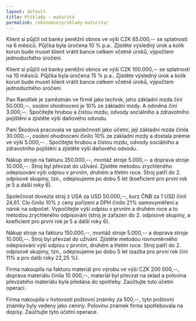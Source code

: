 ```yaml
---
layout: default
title: Příklady - maturita
permalink: /ekonomie/priklady-maturita/
---
```


Klient si půjčil od banky peněžní obnos ve výši CZK 65.000,-- se splatností na 6 měsíců. Půjčka byla úročena 10 % p.a.. Zjistěte výsledný úrok a kolik korun bude muset klient vrátit bance celkem včetně úroků, výpočtem jednoduchého úročení.

Klient si půjčil od banky peněžní obnos ve výši CZK 100.000,-- se splatností na 10 měsíců. Půjčka byla úročena 15 % p.a.. Zjistěte výsledný úrok a kolik korun bude muset klient vrátit bance celkem včetně úroků, výpočtem jednoduchého úročení.

Pan Randílek je zaměstnán ve firmě jako technik, jeho základní mzda činí 50.000,--, osobní ohodnocení je 10% ze základní mzdy. A odměna činí 3.000,--. Spočítejte hrubou a čistou mzdu, odvody sociálního a zdravotního pojištění a zjistěte výši daňového odvodu.

Paní Škodová pracovala ve společnosti jako účetní, její základní mzda činila 30.000,--, osobní ohodnocení činilo 10% ze základní mzdy a dostala prémie ve výši 5.000,-- . Spočítejte hrubou a čistou mzdu, odvody sociálního a zdravotního pojištění a zjistěte výši daňového odvodu.

Nákup stroje na fakturu 350.000,--, montáž stroje 5.000,-- a doprava stroje 10.000,--. Stroj byl převzat do užívání. Zjistěte metodou zrychleného odepisování výši odpisu v prvním, druhém a třetím roce. Stroj patří do 2. odpisové skupiny, tzn., odepisujeme po dobu 5 let (koeficient pro první rok je 5 a další roky 6).

Společnost dovezla stroj z USA za USD 50.000,--, kurz ČNB za 1 USD činil 24,61. Clo činilo 10% z ceny pořízení a DPH činilo 21% samovyměření a nárok na odpočet. Vypočítejte výši odpisu v prvním a druhém roce a to metodou zrychleného odpisování (stroj je zařazen do 2. odpisové skupiny, a koeficient pro první rok je 5 a další roky 6).

Nákup stroje na fakturu 150.000,--, montáž stroje 5.000,-- a doprava stroje 10.000,--. Stroj byl převzat do užívání. Zjistěte metodou rovnoměrného odepisování výši odpisu v prvním, druhém a třetím roce. Stroj patří do 2. odpisové skupiny, tzn., odepisujeme po dobu 5 let (sazba pro první rok činí 11% a pro další roky 22,25 %).

Firma nakoupila na fakturu materiál pro výrobu ve výši CZK 200 000,--, doprava materiálu činila 10 000,--, materiál byl převzat na sklad a polovina převzatého materiálu byla předána do spotřeby. Zaúčtujte tuto účetní operaci.

Firma nakoupila v hotovosti poštovní známky za 500,--, tyto poštovní známky byly vedeny jako ceniny. Polovinu známek firma spotřebovala na dopisy. Zaúčtujte tyto účetní operace.
